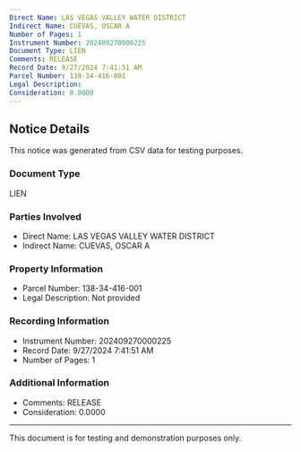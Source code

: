 ```yaml
---
Direct Name: LAS VEGAS VALLEY WATER DISTRICT
Indirect Name: CUEVAS, OSCAR A
Number of Pages: 1
Instrument Number: 202409270000225
Document Type: LIEN
Comments: RELEASE
Record Date: 9/27/2024 7:41:51 AM
Parcel Number: 138-34-416-001
Legal Description: 
Consideration: 0.0000
---
```


## Notice Details

This notice was generated from CSV data for testing purposes.

### Document Type
LIEN

### Parties Involved
- Direct Name: LAS VEGAS VALLEY WATER DISTRICT
- Indirect Name: CUEVAS, OSCAR A

### Property Information
- Parcel Number: 138-34-416-001
- Legal Description: Not provided

### Recording Information
- Instrument Number: 202409270000225
- Record Date: 9/27/2024 7:41:51 AM
- Number of Pages: 1

### Additional Information
- Comments: RELEASE
- Consideration: 0.0000

---

This document is for testing and demonstration purposes only.
